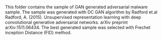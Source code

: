 This folder contains the sample of GAN generated adversarial malware sample. The sample was generated with DC GAN algorithm by Radford et.al Radford, A. (2015). Unsupervised representation learning with deep convolutional generative adversarial networks. arXiv preprint arXiv:1511.06434.
The best generated sample was selected with Frechet inception Distance (FID) method.
